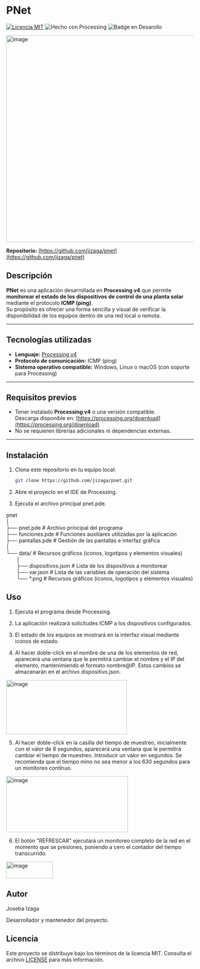 # PNet

[![Licencia MIT](https://img.shields.io/badge/Licencia-MIT-blue.svg)](LICENSE)
![Hecho con Processing](https://img.shields.io/badge/Hecho%20con-Processing-orange.svg)
![Badge en Desarollo](https://img.shields.io/badge/STATUS-EN%20DESAROLLO-green)

<img width="800" height="555" alt="image" src="https://github.com/user-attachments/assets/9d85fd87-1060-4a21-bffa-7bc78a9a634b" />

**Repositorio:** [https://github.com/jizaga/pnet](https://github.com/jizaga/pnet)

## Descripción

**PNet** es una aplicación desarrollada en **Processing v4** que permite **monitorear el estado de los dispositivos de control de una planta solar** mediante el protocolo **ICMP (ping)**.  
Su propósito es ofrecer una forma sencilla y visual de verificar la disponibilidad de los equipos dentro de una red local o remota.

---

## Tecnologías utilizadas

- **Lenguaje:** [Processing v4](https://processing.org/)
- **Protocolo de comunicación:** ICMP (ping)
- **Sistema operativo compatible:** Windows, Linux o macOS (con soporte para Processing)

---

## Requisitos previos

- Tener instalado **Processing v4** o una versión compatible.  
  Descarga disponible en: [https://processing.org/download](https://processing.org/download)
- No se requieren librerías adicionales ni dependencias externas.

---

## Instalación

1. Clona este repositorio en tu equipo local:

   ```bash
   git clone https://github.com/jizaga/pnet.git

   ```

2. Abre el proyecto en el IDE de Processing.

3. Ejecuta el archivo principal pnet.pde.

pnet  
│  
├── pnet.pde # Archivo principal del programa  
├── funciones.pde # Funciones auxiliares utilizadas por la aplicación  
├── pantallas.pde # Gestión de las pantallas e interfaz gráfica  
│  
└── data/ # Recursos gráficos (iconos, logotipos y elementos visuales)  
&emsp;&emsp;│  
&emsp;&emsp;├── dispositivos.json # Lista de los dispositivos a monitorear  
&emsp;&emsp;├── var.json # Lista de las variables de operación del sistema  
&emsp;&emsp;└── *.png # Recursos gráficos (iconos, logotipos y elementos visuales)

## Uso

1. Ejecuta el programa desde Processing.

2. La aplicación realizará solicitudes ICMP a los dispositivos configurados.

3. El estado de los equipos se mostrará en la interfaz visual mediante iconos de estado.

4. Al hacer doble-click en el nombre de una de los elementos de red, aparecerá una ventana que le permitirá cambiar el nombre y el IP del elemento, mantenimiendo el formato nombre@IP. Estos cambios se almacenarán en el archivo dispositivo.json.

<img width="324" height="145" alt="image" src="https://github.com/user-attachments/assets/83ea9a60-a64e-4420-bc8e-2d73301ed920" />

5. Al hacer doble-click en la casilla del tiempo de muestreo, inicialmente con el valor de 8 segundos, aparecerá una ventana que le permitirá cambiar el tiempo de muestreo. Introducir un valor en segundos. Se recomienda que el tiempo míno no sea menor a los 630 segundos para un monitoreo contínuo.

<img width="327" height="150" alt="image" src="https://github.com/user-attachments/assets/0050a477-99c9-4d47-a590-c021dd2eabef" />

6. El botón "REFRESCAR" ejecutará un monitoreo completo de la red en el momento que se presiones, poniendo a cero el contador del tiempo transcurrido.

<img width="125" height="45" alt="image" src="https://github.com/user-attachments/assets/e21cae63-28fd-4fe4-8e7e-2c38942e8ad4" />

## Autor

Joseba Izaga

Desarrollador y mantenedor del proyecto.

## Licencia

Este proyecto se distribuye bajo los términos de la licencia MIT.
Consulta el archivo [LICENSE](./LICENSE)
para más información.

